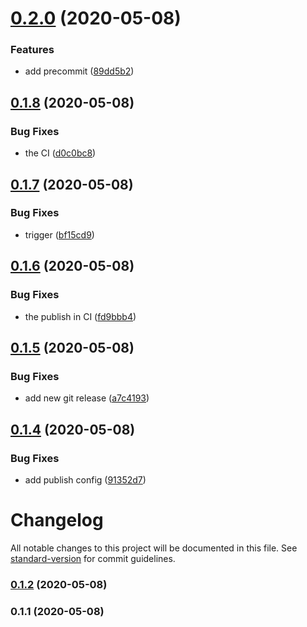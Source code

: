 # [0.2.0](https://github.com/SoftwareBrothers/example-design-system/compare/v0.1.8...v0.2.0) (2020-05-08)


### Features

* add precommit ([89dd5b2](https://github.com/SoftwareBrothers/example-design-system/commit/89dd5b2bcf9ccdf65229c1b77d22bf3fa724cc31))

## [0.1.8](https://github.com/SoftwareBrothers/example-design-system/compare/v0.1.7...v0.1.8) (2020-05-08)


### Bug Fixes

* the CI ([d0c0bc8](https://github.com/SoftwareBrothers/example-design-system/commit/d0c0bc8cac20178342c5b45a8544cd93cea6b716))

## [0.1.7](https://github.com/SoftwareBrothers/example-design-system/compare/v0.1.6...v0.1.7) (2020-05-08)


### Bug Fixes

* trigger ([bf15cd9](https://github.com/SoftwareBrothers/example-design-system/commit/bf15cd9c242d22fa47a121617b8a561158803a4b))

## [0.1.6](https://github.com/SoftwareBrothers/example-design-system/compare/v0.1.5...v0.1.6) (2020-05-08)


### Bug Fixes

* the publish in CI ([fd9bbb4](https://github.com/SoftwareBrothers/example-design-system/commit/fd9bbb45fb3541f0723859477305238a415584f4))

## [0.1.5](https://github.com/SoftwareBrothers/example-design-system/compare/v0.1.4...v0.1.5) (2020-05-08)


### Bug Fixes

* add new git release ([a7c4193](https://github.com/SoftwareBrothers/example-design-system/commit/a7c4193db66d389018e4b708d7d9e0ab47979b40))

## [0.1.4](https://github.com/SoftwareBrothers/example-design-system/compare/v0.1.3...v0.1.4) (2020-05-08)


### Bug Fixes

* add publish config ([91352d7](https://github.com/SoftwareBrothers/example-design-system/commit/91352d7decd043de8f640e6bf7badb17282260d4))

# Changelog

All notable changes to this project will be documented in this file. See [standard-version](https://github.com/conventional-changelog/standard-version) for commit guidelines.

### [0.1.2](https://github.com/SoftwareBrothers/example-design-system/compare/v0.1.1...v0.1.2) (2020-05-08)

### 0.1.1 (2020-05-08)
